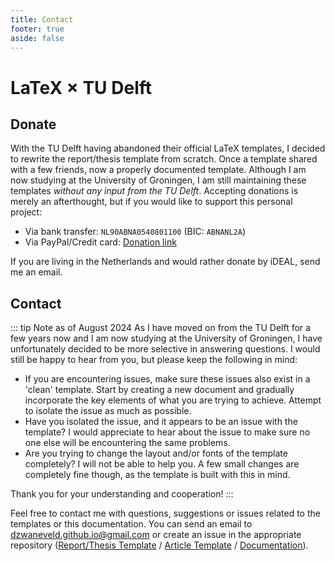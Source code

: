 ```yaml
---
title: Contact
footer: true
aside: false
---
```


# LaTeX × TU Delft

## Donate

With the TU Delft having abandoned their official LaTeX templates, I decided to rewrite the report/thesis template from scratch. Once a template shared with a few friends, now a properly documented template. Although I am now studying at the University of Groningen, I am still maintaining these templates _without any input from the TU Delft_. Accepting donations is merely an afterthought, but if you would like to support this personal project:

- Via bank transfer: `NL90ABNA0540801100` (BIC: `ABNANL2A`)
- Via PayPal/Credit card: [Donation link](https://www.paypal.com/donate/?hosted_button_id=G52E9NEM7T6ZG) 

If you are living in the Netherlands and would rather donate by iDEAL, send me an email. 

## Contact

::: tip Note as of August 2024
As I have moved on from the TU Delft for a few years now and I am now studying at the University of Groningen, I have unfortunately decided to be more selective in answering questions. I would still be happy to hear from you, but please keep the following in mind:

- If you are encountering issues, make sure these issues also exist in a 'clean' template. Start by creating a new document and gradually incorporate the key elements of what you are trying to achieve. Attempt to isolate the issue as much as possible.
-  Have you isolated the issue, and it appears to be an issue with the template? I would appreciate to hear about the issue to make sure no one else will be encountering the same problems.
- Are you trying to change the layout and/or fonts of the template completely? I will not be able to help you. A few small changes are completely fine though, as the template is built with this in mind.

Thank you for your understanding and cooperation!
:::

Feel free to contact me with questions, suggestions or issues related to the templates or this documentation. You can send an email to [dzwaneveld.github.io@gmail.com](mailto:dzwaneveld.github.io@gmail.com) or create an issue in the appropriate repository ([Report/Thesis Template](https://github.com/dzwaneveld/tudelft-report-thesis-template) / [Article Template](https://github.com/dzwaneveld/tudelft-article-template) / [Documentation](https://github.com/dzwaneveld/dzwaneveld.github.io)). 